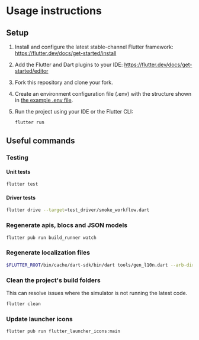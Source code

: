 # Usage instructions

## Setup

1. Install and configure the latest stable-channel Flutter framework: https://flutter.dev/docs/get-started/install

2. Add the Flutter and Dart plugins to your IDE: https://flutter.dev/docs/get-started/editor

3. Fork this repository and clone your fork.

4. Create an environment configuration file (.env) with the structure shown in [the example .env file](env.example).

5. Run the project using your IDE or the Flutter CLI:
   ```sh
   flutter run
   ```

## Useful commands
### Testing
#### Unit tests
```sh
flutter test
```

#### Driver tests
```sh
flutter drive --target=test_driver/smoke_workflow.dart
```

### Regenerate apis, blocs and JSON models
```sh
flutter pub run build_runner watch
```

### Regenerate localization files
```sh
$FLUTTER_ROOT/bin/cache/dart-sdk/bin/dart tools/gen_l10n.dart --arb-dir lib/src/l10n
```

### Clean the project's build folders
This can resolve issues where the simulator is not running the latest code.
```sh
flutter clean
```

### Update launcher icons
```sh
flutter pub run flutter_launcher_icons:main
```
